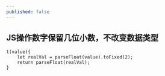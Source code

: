 ```yaml
---
published: false
---
```

## JS操作数字保留几位小数，不改变数据类型

```
t(value){
    let realVal = parseFloat(value).toFixed(2);
    return parseFloat(realVal);
}
  ```
